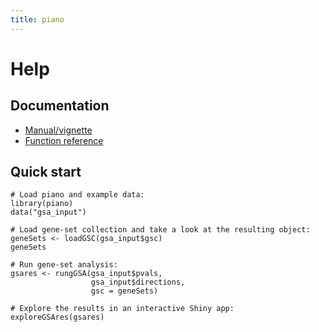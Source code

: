 ```yaml
---
title: piano
---
```


# Help

## Documentation
- [Manual/vignette](https://www.bioconductor.org/packages/release/bioc/vignettes/piano/inst/doc/piano-vignette.pdf)
- [Function reference](https://www.bioconductor.org/packages/release/bioc/manuals/piano/man/piano.pdf)

## Quick start

```
# Load piano and example data:
library(piano)
data("gsa_input")

# Load gene-set collection and take a look at the resulting object:
geneSets <- loadGSC(gsa_input$gsc)
geneSets

# Run gene-set analysis:
gsares <- rungGSA(gsa_input$pvals,
                  gsa_input$directions,
                  gsc = geneSets)

# Explore the results in an interactive Shiny app:
exploreGSAres(gsares)

```
